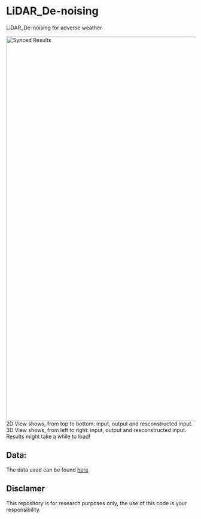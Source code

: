 # LiDAR_De-noising
LiDAR_De-noising for adverse weather

<img src="https://github.com/Jesper-H/LiDAR_De-noising/blob/main/media/snowy2clean_white.gif" alt="Synced Results" width="1025" height="auto"/>
2D View shows, from top to bottom: input, output and resconstructed input. 3D View shows, from left to right: input, output and resconstructed input. Results might take a while to load!

## Data:
The data used can be found [here](https://github.com/jabergius33/LiDAR-point-cloud/tree/main/Data)

## Disclamer

This repository is for research purposes only, the use of this code is your responsibility.

